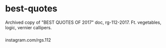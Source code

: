 # best-quotes
Archived copy of "BEST QUOTES OF 2017" doc, rg-112-2017. Ft. vegetables, logic, vernier callipers.
###
instagram.com/rgs.112
